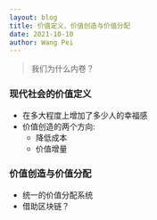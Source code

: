 ```yaml
---
layout: blog
title: 价值定义、价值创造与价值分配
date: 2021-10-10
author: Wang Pei
---
```


> 我们为什么内卷？

### 现代社会的价值定义

- 在多大程度上增加了多少人的幸福感
- 价值创造的两个方向:
  - 降低成本
  - 价值增量

### 价值创造与价值分配

- 统一的价值分配系统
- 借助区块链？

